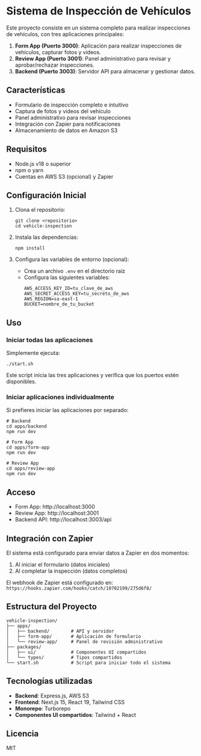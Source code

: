 # Sistema de Inspección de Vehículos

Este proyecto consiste en un sistema completo para realizar inspecciones de vehículos, con tres aplicaciones principales:

1. **Form App (Puerto 3000)**: Aplicación para realizar inspecciones de vehículos, capturar fotos y videos.
2. **Review App (Puerto 3001)**: Panel administrativo para revisar y aprobar/rechazar inspecciones.
3. **Backend (Puerto 3003)**: Servidor API para almacenar y gestionar datos.

## Características

- Formulario de inspección completo e intuitivo
- Captura de fotos y videos del vehículo
- Panel administrativo para revisar inspecciones
- Integración con Zapier para notificaciones
- Almacenamiento de datos en Amazon S3

## Requisitos

- Node.js v18 o superior
- npm o yarn
- Cuentas en AWS S3 (opcional) y Zapier

## Configuración Inicial

1. Clona el repositorio:
   ```
   git clone <repositorio>
   cd vehicle-inspection
   ```

2. Instala las dependencias:
   ```
   npm install
   ```

3. Configura las variables de entorno (opcional):
   - Crea un archivo `.env` en el directorio raíz
   - Configura las siguientes variables:
     ```
     AWS_ACCESS_KEY_ID=tu_clave_de_aws
     AWS_SECRET_ACCESS_KEY=tu_secreto_de_aws
     AWS_REGION=sa-east-1
     BUCKET=nombre_de_tu_bucket
     ```

## Uso

### Iniciar todas las aplicaciones

Simplemente ejecuta:

```
./start.sh
```

Este script inicia las tres aplicaciones y verifica que los puertos estén disponibles.

### Iniciar aplicaciones individualmente

Si prefieres iniciar las aplicaciones por separado:

```
# Backend
cd apps/backend
npm run dev

# Form App
cd apps/form-app
npm run dev

# Review App
cd apps/review-app
npm run dev
```

## Acceso

- Form App: http://localhost:3000
- Review App: http://localhost:3001
- Backend API: http://localhost:3003/api

## Integración con Zapier

El sistema está configurado para enviar datos a Zapier en dos momentos:

1. Al iniciar el formulario (datos iniciales)
2. Al completar la inspección (datos completos)

El webhook de Zapier está configurado en:
`https://hooks.zapier.com/hooks/catch/10702199/275d6f8/`

## Estructura del Proyecto

```
vehicle-inspection/
├── apps/
│   ├── backend/        # API y servidor
│   ├── form-app/       # Aplicación de formulario
│   └── review-app/     # Panel de revisión administrativo
├── packages/
│   ├── ui/             # Componentes UI compartidos
│   └── types/          # Tipos compartidos
└── start.sh            # Script para iniciar todo el sistema
```

## Tecnologías utilizadas

- **Backend**: Express.js, AWS S3
- **Frontend**: Next.js 15, React 19, Tailwind CSS
- **Monorepo**: Turborepo
- **Componentes UI compartidos**: Tailwind + React

## Licencia

MIT 
